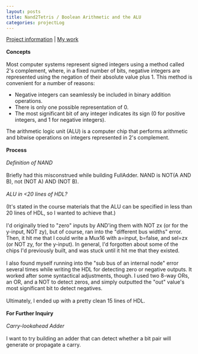 ```yaml
---
layout: posts
title: Nand2Tetris / Boolean Arithmetic and the ALU
categories: projectLog
---
```

<a href="https://www.nand2tetris.org/project02" target="_blank">Project information</a> | <a href="https://github.com/wangzi190/nand2tetris/tree/master/02" target="_blank">My work</a>
<br><br><b>Concepts</b>
<br><br>Most computer systems represent signed integers using a method called 2's complement, where, in a fixed number of bits, negative integers are represented using the negation of their absolute value plus 1. This method is convenient for a number of reasons:
<ul>
    <li>Negative integers can seamlessly be included in binary addition operations.</li>
    <li>There is only one possible representation of 0.</li>
    <li>The most significant bit of any integer indicates its sign (0 for positive integers, and 1 for negative integers).</li>
</ul>
The arithmetic logic unit (ALU) is a computer chip that performs arithmetic and bitwise operations on integers represented in 2's complement.
<br><br><b>Process</b>
<br><br><i>Definition of NAND</i>
<br><br>Briefly had this misconstrued while building FullAdder.
NAND is NOT(A AND B), not (NOT A) AND (NOT B).
<br><br>
<i>ALU in <20 lines of HDL?</i>
<br><br>(It's stated in the course materials that the ALU can be specified in less than 20 lines of HDL, so I wanted to achieve that.)
<br><br>I'd originally tried to "zero" inputs by AND'ing them with NOT zx (or for the y-input, NOT zy), but of course, ran into the "different bus widths" error. Then, it hit me that I could write a Mux16 with a=input, b=false, and sel=zx (or NOT zy, for the y-input). In general, I'd forgotten about some of the chips I'd previously built, and was stuck until it hit me that they existed.
<br><br>I also found myself running into the "sub bus of an internal node" error several times while writing the HDL for detecting zero or negative outputs. It worked after some syntactical adjustments, though. I used two 8-way ORs, an OR, and a NOT to detect zeros, and simply outputted the "out" value's most significant bit to detect negatives.
<br><br>Ultimately, I ended up with a pretty clean 15 lines of HDL.
<br><br>
<b>For Further Inquiry</b>
<br><br>
<i>Carry-lookahead Adder</i>
<br><br>
I want to try building an adder that can detect whether a bit pair will generate or propagate a carry.
<br><br>